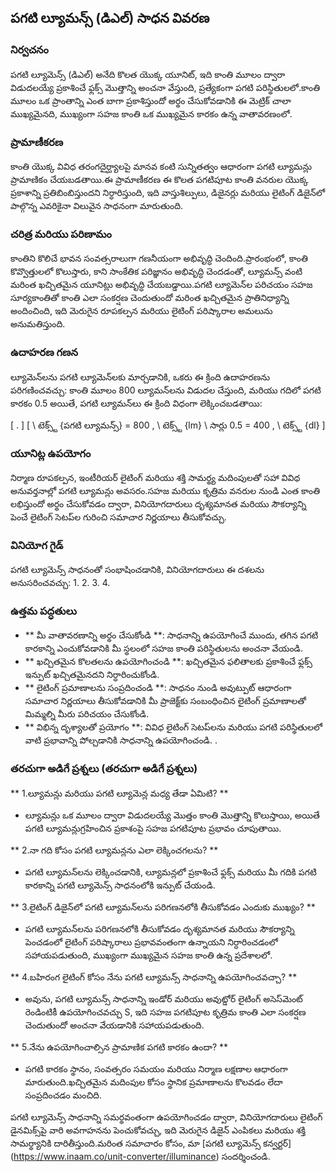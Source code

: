 ## పగటి ల్యూమన్స్ (డిఎల్) సాధన వివరణ

### నిర్వచనం
పగటి ల్యూమెన్స్ (డిఎల్) అనేది కొలత యొక్క యూనిట్, ఇది కాంతి మూలం ద్వారా విడుదలయ్యే ప్రకాశించే ఫ్లక్స్ మొత్తాన్ని అంచనా వేస్తుంది, ప్రత్యేకంగా పగటి పరిస్థితులలో.కాంతి మూలం ఒక ప్రాంతాన్ని ఎంత బాగా ప్రకాశిస్తుందో అర్థం చేసుకోవడానికి ఈ మెట్రిక్ చాలా ముఖ్యమైనది, ముఖ్యంగా సహజ కాంతి ఒక ముఖ్యమైన కారకం ఉన్న వాతావరణంలో.

### ప్రామాణీకరణ
కాంతి యొక్క వివిధ తరంగదైర్ఘ్యాలపై మానవ కంటి సున్నితత్వం ఆధారంగా పగటి ల్యూమన్లు ​​ప్రామాణికం చేయబడతాయి.ఈ ప్రామాణీకరణ ఈ కొలత పగటిపూట కాంతి వనరుల యొక్క ప్రకాశాన్ని ప్రతిబింబిస్తుందని నిర్ధారిస్తుంది, ఇది వాస్తుశిల్పులు, డిజైనర్లు మరియు లైటింగ్ డిజైన్‌లో పాల్గొన్న ఎవరికైనా విలువైన సాధనంగా మారుతుంది.

### చరిత్ర మరియు పరిణామం
కాంతిని కొలిచే భావన సంవత్సరాలుగా గణనీయంగా అభివృద్ధి చెందింది.ప్రారంభంలో, కాంతి కొవ్వొత్తులలో కొలుస్తారు, కాని సాంకేతిక పరిజ్ఞానం అభివృద్ధి చెందడంతో, ల్యూమన్స్ వంటి మరింత ఖచ్చితమైన యూనిట్లు అభివృద్ధి చేయబడ్డాయి.పగటి ల్యూమెన్‌ల పరిచయం సహజ సూర్యకాంతితో కాంతి ఎలా సంకర్షణ చెందుతుందో మరింత ఖచ్చితమైన ప్రాతినిధ్యాన్ని అందించింది, ఇది మెరుగైన రూపకల్పన మరియు లైటింగ్ పరిష్కారాల అమలును అనుమతిస్తుంది.

### ఉదాహరణ గణన
ల్యూమెన్‌లను పగటి ల్యూమెన్‌లకు మార్చడానికి, ఒకరు ఈ క్రింది ఉదాహరణను పరిగణించవచ్చు: కాంతి మూలం 800 ల్యూమన్‌లను విడుదల చేస్తుంది, మరియు గదిలో పగటి కారకం 0.5 అయితే, పగటి ల్యూమన్‌లు ఈ క్రింది విధంగా లెక్కించబడతాయి:

[
.
\]
[
\ టెక్స్ట్ {పగటి ల్యూమన్స్} = 800 \, \ టెక్స్ట్ {lm} \ సార్లు 0.5 = 400 \, \ టెక్స్ట్ {dl}
\]

### యూనిట్ల ఉపయోగం
నిర్మాణ రూపకల్పన, ఇంటీరియర్ లైటింగ్ మరియు శక్తి సామర్థ్య మదింపులతో సహా వివిధ అనువర్తనాల్లో పగటి ల్యూమన్లు ​​అవసరం.సహజ మరియు కృత్రిమ వనరుల నుండి ఎంత కాంతి లభిస్తుందో అర్థం చేసుకోవడం ద్వారా, వినియోగదారులు దృశ్యమానత మరియు సౌకర్యాన్ని పెంచే లైటింగ్ సెటప్‌ల గురించి సమాచార నిర్ణయాలు తీసుకోవచ్చు.

### వినియోగ గైడ్
పగటి ల్యూమెన్స్ సాధనంతో సంభాషించడానికి, వినియోగదారులు ఈ దశలను అనుసరించవచ్చు:
1.
2.
3.
4.

### ఉత్తమ పద్ధతులు
- ** మీ వాతావరణాన్ని అర్థం చేసుకోండి **: సాధనాన్ని ఉపయోగించే ముందు, తగిన పగటి కారకాన్ని ఎంచుకోవడానికి మీ స్థలంలో సహజ కాంతి పరిస్థితులను అంచనా వేయండి.
- ** ఖచ్చితమైన కొలతలను ఉపయోగించండి **: ఖచ్చితమైన ఫలితాలకు ప్రకాశించే ఫ్లక్స్ ఇన్పుట్ ఖచ్చితమైనదని నిర్ధారించుకోండి.
- ** లైటింగ్ ప్రమాణాలను సంప్రదించండి **: సాధనం నుండి అవుట్పుట్ ఆధారంగా సమాచార నిర్ణయాలు తీసుకోవడానికి మీ ప్రాజెక్ట్‌కు సంబంధించిన లైటింగ్ ప్రమాణాలతో మిమ్మల్ని మీరు పరిచయం చేసుకోండి.
- ** విభిన్న దృశ్యాలతో ప్రయోగం **: వివిధ లైటింగ్ సెటప్‌లను మరియు పగటి పరిస్థితులలో వాటి ప్రభావాన్ని పోల్చడానికి సాధనాన్ని ఉపయోగించండి.
.

### తరచుగా అడిగే ప్రశ్నలు (తరచుగా అడిగే ప్రశ్నలు)

** 1.ల్యూమన్లు ​​మరియు పగటి ల్యూమెన్ల మధ్య తేడా ఏమిటి? **
- ల్యూమన్లు ​​ఒక మూలం ద్వారా విడుదలయ్యే మొత్తం కాంతి మొత్తాన్ని కొలుస్తాయి, అయితే పగటి ల్యూమన్లు ​​గ్రహించిన ప్రకాశంపై సహజ పగటిపూట ప్రభావం చూపుతాయి.

** 2.నా గది కోసం పగటి ల్యూమన్లను ఎలా లెక్కించగలను? **
- పగటి ల్యూమన్‌లను లెక్కించడానికి, ల్యూమన్లలో ప్రకాశించే ఫ్లక్స్ మరియు మీ గదికి పగటి కారకాన్ని పగటి ల్యూమెన్స్ సాధనంలోకి ఇన్పుట్ చేయండి.

** 3.లైటింగ్ డిజైన్‌లో పగటి ల్యూమన్‌లను పరిగణనలోకి తీసుకోవడం ఎందుకు ముఖ్యం? **
- పగటి ల్యూమన్‌లను పరిగణనలోకి తీసుకోవడం దృశ్యమానత మరియు సౌకర్యాన్ని పెంచడంలో లైటింగ్ పరిష్కారాలు ప్రభావవంతంగా ఉన్నాయని నిర్ధారించడంలో సహాయపడుతుంది, ముఖ్యంగా ముఖ్యమైన సహజ కాంతి ఉన్న ప్రదేశాలలో.

** 4.బహిరంగ లైటింగ్ కోసం నేను పగటి ల్యూమన్స్ సాధనాన్ని ఉపయోగించవచ్చా? **
- అవును, పగటి ల్యూమన్స్ సాధనాన్ని ఇండోర్ మరియు అవుట్డోర్ లైటింగ్ అసెస్‌మెంట్ రెండింటికీ ఉపయోగించవచ్చు S, ఇది సహజ పగటిపూట కృత్రిమ కాంతి ఎలా సంకర్షణ చెందుతుందో అంచనా వేయడానికి సహాయపడుతుంది.

** 5.నేను ఉపయోగించాల్సిన ప్రామాణిక పగటి కారకం ఉందా? **
- పగటి కారకం స్థానం, సంవత్సరం సమయం మరియు నిర్మాణ లక్షణాల ఆధారంగా మారుతుంది.ఖచ్చితమైన మదింపుల కోసం స్థానిక ప్రమాణాలను కొలవడం లేదా సంప్రదించడం మంచిది.

పగటి ల్యూమెన్స్ సాధనాన్ని సమర్థవంతంగా ఉపయోగించడం ద్వారా, వినియోగదారులు లైటింగ్ డైనమిక్స్‌పై వారి అవగాహనను పెంచుకోవచ్చు, ఇది మెరుగైన డిజైన్ ఎంపికలు మరియు శక్తి సామర్థ్యానికి దారితీస్తుంది.మరింత సమాచారం కోసం, మా [పగటి ల్యూమెన్స్ కన్వర్టర్] (https://www.inaam.co/unit-converter/illuminance) సందర్శించండి.